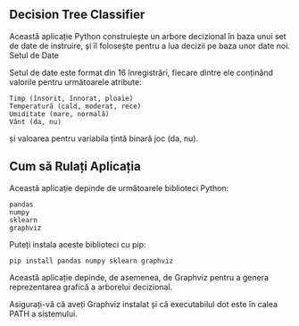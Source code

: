 ## Decision Tree Classifier

Această aplicație Python construiește un arbore decizional în baza unui set de date de instruire, și îl folosește pentru a lua decizii pe baza unor date noi.
Setul de Date

Setul de date este format din 16 înregistrări, fiecare dintre ele conținând valorile pentru următoarele atribute:

    Timp (însorit, înnorat, ploaie)
    Temperatură (cald, moderat, rece)
    Umiditate (mare, normală)
    Vânt (da, nu)

și valoarea pentru variabila țintă binară joc (da, nu).

## Cum să Rulați Aplicația


Această aplicație depinde de următoarele biblioteci Python:

    pandas
    numpy
    sklearn
    graphviz

Puteți instala aceste biblioteci cu pip:

    pip install pandas numpy sklearn graphviz

Această aplicație depinde, de asemenea, de Graphviz pentru a genera reprezentarea grafică a arborelui decizional.

Asigurați-vă că aveți Graphviz instalat și că executabilul dot este în calea PATH a sistemului.